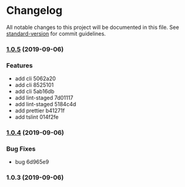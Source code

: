 # Changelog

All notable changes to this project will be documented in this file. See [standard-version](https://github.com/conventional-changelog/standard-version) for commit guidelines.

### [1.0.5](///compare/v1.0.4...v1.0.5) (2019-09-06)


### Features

* add cli 5062a20
* add cli 8525101
* add cli 5ab16db
* add lint-staged 7d01117
* add lint-staged 5184c4d
* add prettier b41271f
* add tslint 014f2fe

### [1.0.4](///compare/v1.0.3...v1.0.4) (2019-09-06)


### Bug Fixes

* bug 6d965e9

### 1.0.3 (2019-09-06)
